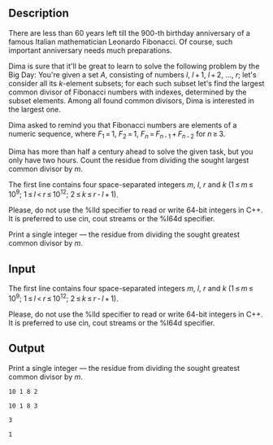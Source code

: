 ## Description

<div><p>There are less than 60 years left till the 900-th birthday anniversary of a famous Italian mathematician Leonardo Fibonacci. Of course, such important anniversary needs much preparations.</p><p>Dima is sure that it'll be great to learn to solve the following problem by the Big Day: You're given a set <span class="tex-span"><i>A</i></span>, consisting of numbers <span class="tex-span"><i>l</i></span>, <span class="tex-span"><i>l</i> + 1</span>, <span class="tex-span"><i>l</i> + 2</span>, <span class="tex-span">...</span>, <span class="tex-span"><i>r</i></span>; let's consider all its <span class="tex-span"><i>k</i></span>-element subsets; for each such subset let's find the largest common divisor of Fibonacci numbers with indexes, determined by the subset elements. Among all found common divisors, Dima is interested in the largest one.</p><p>Dima asked to remind you that Fibonacci numbers are elements of a numeric sequence, where <span class="tex-span"><i>F</i><sub class="lower-index">1</sub> = 1</span>, <span class="tex-span"><i>F</i><sub class="lower-index">2</sub> = 1</span>, <span class="tex-span"><i>F</i><sub class="lower-index"><i>n</i></sub> = <i>F</i><sub class="lower-index"><i>n</i> - 1</sub> + <i>F</i><sub class="lower-index"><i>n</i> - 2</sub></span> for <span class="tex-span"><i>n</i> ≥ 3</span>.</p><p>Dima has more than half a century ahead to solve the given task, but you only have two hours. Count the residue from dividing the sought largest common divisor by <span class="tex-span"><i>m</i></span>.</p></div><div class="input-specification"><p>The first line contains four space-separated integers <span class="tex-span"><i>m</i></span>, <span class="tex-span"><i>l</i></span>, <span class="tex-span"><i>r</i></span> and <span class="tex-span"><i>k</i></span> <span class="tex-span">(1 ≤ <i>m</i> ≤ 10<sup class="upper-index">9</sup>;&nbsp;1 ≤ <i>l</i> &lt; <i>r</i> ≤ 10<sup class="upper-index">12</sup>;&nbsp;2 ≤ <i>k</i> ≤ <i>r</i> - <i>l</i> + 1)</span>.</p><p>Please, do not use the <span class="tex-font-style-tt">%lld</span> specifier to read or write 64-bit integers in С++. It is preferred to use <span class="tex-font-style-tt">cin</span>, <span class="tex-font-style-tt">cout</span> streams or the <span class="tex-font-style-tt">%I64d</span> specifier.</p></div><div class="output-specification"><p>Print a single integer — the residue from dividing the sought greatest common divisor by <span class="tex-span"><i>m</i></span>.</p></div>

## Input

<p>The first line contains four space-separated integers <span class="tex-span"><i>m</i></span>, <span class="tex-span"><i>l</i></span>, <span class="tex-span"><i>r</i></span> and <span class="tex-span"><i>k</i></span> <span class="tex-span">(1 ≤ <i>m</i> ≤ 10<sup class="upper-index">9</sup>;&nbsp;1 ≤ <i>l</i> &lt; <i>r</i> ≤ 10<sup class="upper-index">12</sup>;&nbsp;2 ≤ <i>k</i> ≤ <i>r</i> - <i>l</i> + 1)</span>.</p><p>Please, do not use the <span class="tex-font-style-tt">%lld</span> specifier to read or write 64-bit integers in С++. It is preferred to use <span class="tex-font-style-tt">cin</span>, <span class="tex-font-style-tt">cout</span> streams or the <span class="tex-font-style-tt">%I64d</span> specifier.</p>

## Output

<p>Print a single integer — the residue from dividing the sought greatest common divisor by <span class="tex-span"><i>m</i></span>.</p>





```input1
10 1 8 2

```




```input2
10 1 8 3

```




```output1
3

```




```output2
1

```


